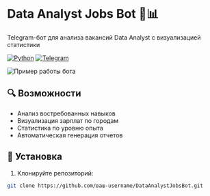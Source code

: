 # Data Analyst Jobs Bot 🤖📊

Telegram-бот для анализа вакансий Data Analyst с визуализацией статистики

[![Python](https://img.shields.io/badge/Python-3.8+-blue.svg)](https://python.org)
[![Telegram](https://img.shields.io/badge/Telegram-Bot-blue.svg)](https://telegram.org)

![Пример работы бота](images/bot_demo.gif)

## 🔍 Возможности
- Анализ востребованных навыков
- Визуализация зарплат по городам
- Статистика по уровню опыта
- Автоматическая генерация отчетов

## 🚀 Установка
1. Клонируйте репозиторий:
```bash
git clone https://github.com/ваш-username/DataAnalystJobsBot.git
